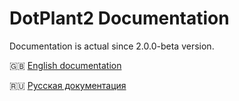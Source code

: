 # DotPlant2 Documentation

Documentation is actual since 2.0.0-beta version.

:uk: [English documentation](en/index.md)

:ru: [Русская документация](ru/index.md)

